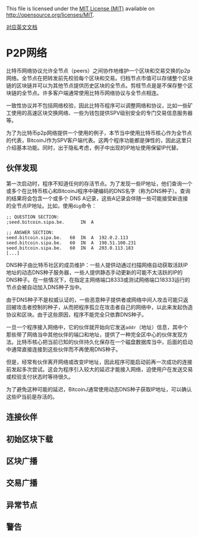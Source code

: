 This file is licensed under the [MIT License (MIT)](http://opensource.org/licenses/MIT) available on http://opensource.org/licenses/MIT.

[对应英文文档](https://github.com/bitcoin-dot-org/bitcoin.org/blob/master/_includes/devdoc/guide_p2p_network.md)

# P2P网络
比特币网络协议允许全节点（peers）之间协作地维护一个区块和交易交换的p2p网络。全节点在把转发前先校验每个区块和交易。归档节点市值可以存储整个区块链的区块链并可以为其他节点提供历史区块的全节点。剪枝节点是是不保存整个区块链的全节点。许多客户端通常使用比特币网络协议与全节点相连。

一致性协议并不包括网络校验，因此比特币程序可以调整网络和协议，比如一些矿工使用的高速区块交换网络、一些为钱包提供SPV级别安全的专门交易信息服务器等。

为了为比特币p2p网络提供一个使用的例子，本节当中使用比特币核心作为全节点的代表，BitcoinJ作为SPV客户端代表。这两个程序功能都是弹性的，因此这里只介绍基本功能。同时，出于隐私考虑，例子中出现的IP地址使用保留IP代替。

## 伙伴发现
第一次启动时，程序不知道任何的存活节点。为了发现一些IP地址，他们查询一个或多个在比特币核心和BitcoinJ程序中硬编码的DNS名字（称为DNS种子）。查询的结果将会包含一个或多个 DNS A记录，这些A记录会伴随一些可能接受新连接的全节点IP地址。比如，使用`dig`命令：
```
;; QUESTION SECTION:
;seed.bitcoin.sipa.be.	    IN  A

;; ANSWER SECTION:
seed.bitcoin.sipa.be.	60  IN  A  192.0.2.113
seed.bitcoin.sipa.be.	60  IN  A  198.51.100.231
seed.bitcoin.sipa.be.	60  IN  A  203.0.113.183
[...]
```

DNS种子由比特币社区的成员维护：一些人提供动通过扫描网络自动获取活跃IP地址的动态DNS种子服务器，一些人提供静态手动更新的可能不太活跃的IP的DNS种子。在一些情况下，在指定主网络端口8333或测试网络端口18333运行的节点会被自动加入DNS种子当中。

由于DNS种子不是权威认证的，一些恶意种子提供者或网络中间人攻击可能只返回被攻击者控制的种子，从而把程序孤立在攻击者自己的网络中，以此来发起伪造协议和区块。由于这些原因，程序不能完全只依靠DNS种子。

一旦一个程序接入网络中，它的伙伴就开始向它发送`addr`（地址）信息，其中个那些带了网络当中其他伙伴的端口和地址，提供了一种完全区中心的伙伴发现方法。比特币核心把当前已知的伙伴持久化保存在一个磁盘数据库当中，后面的启动中通常直接连接到这些伙伴而不再使用DNS种子。

但是，经常有伙伴离开网络或改变IP地址，因此程序可能启动前再一次成功的连接前发起多次尝试。这会为程序引入较大的延迟才能接入网络，迫使用户在发送交易或校验支付状态时等待很久。

为了避免这种可能的延迟，BitcoinJ通常使用动态DNS种子获取IP地址，可以确认这些IP当前是存活的。



## 连接伙伴

## 初始区块下载

## 区块广播

## 交易广播

## 异常节点

## 警告
